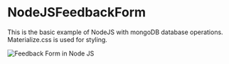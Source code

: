 # NodeJSFeedbackForm
This is the basic example of NodeJS with mongoDB database operations. Materialize.css is used for styling.

![Feedback Form in Node JS](https://lh3.googleusercontent.com/1Hl9Rm4_3dys1VclWpAcyWbzZB83-rG2AQLDDk7xXXaRjJ87PDhN5i3q7YtFZWKFisLRP_-rSjCpSw=w1855-h966-rw)

